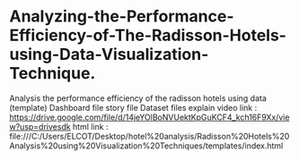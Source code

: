 # Analyzing-the-Performance-Efficiency-of-The-Radisson-Hotels-using-Data-Visualization-Technique.
Analysis the performance efficiency of the radisson hotels using data (template)
Dashboard file
story file 
Dataset files
explain video link : https://drive.google.com/file/d/14jeYOlBoNVUektKpGuKCF4_kch16F9Xx/view?usp=drivesdk
html link : file:///C:/Users/ELCOT/Desktop/hotel%20analysis/Radisson%20Hotels%20Analysis%20using%20Visualization%20Techniques/templates/index.html
